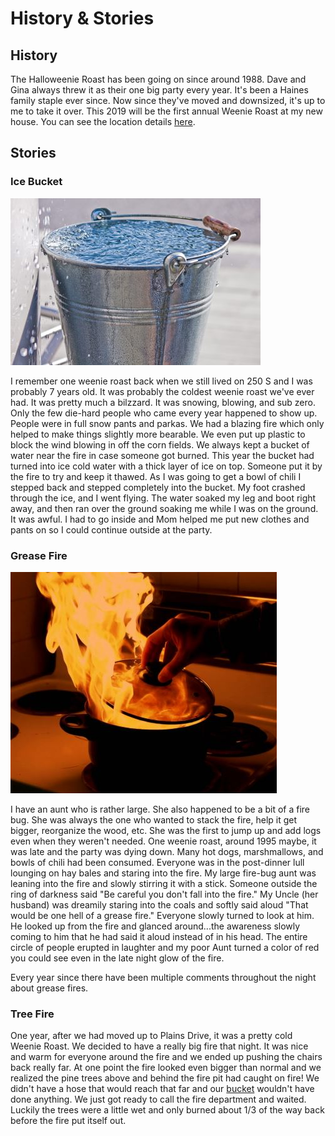 # History & Stories

## History

The Halloweenie Roast has been going on since around 1988.  Dave and Gina always threw it as their one big party every year.  It's been a Haines family staple ever since.  Now since they've moved and downsized, it's up to me to take it over.  This 2019 will be the first annual Weenie Roast at my new house.  You can see the location details [here](location.md).

## Stories

### Ice Bucket

![water bucket](img/WATER.jpg)

I remember one weenie roast back when we still lived on 250 S and I was probably 7 years old.  It was probably the coldest weenie roast we've ever had.  It was pretty much a bilzzard.  It was snowing,
blowing, and sub zero.  Only the few die-hard people who came every year happened to show up.  People were in full snow pants and parkas.  We had a blazing fire which only helped to make things slightly more bearable.  We even put up plastic to block the wind blowing in off the corn fields.  We always kept a bucket of water near the fire in case someone got burned.  This year the bucket had turned into ice cold water with a thick layer of ice on top.  Someone put it by the fire to try and keep it thawed.  As I was going to get a bowl of chili I stepped back and stepped completely into the bucket.  My foot crashed through the ice, and I went flying.  The water soaked my leg and boot right away, and then ran over the ground soaking me while I was on the ground.  It was awful.  I had to go inside and Mom helped me put new clothes and pants on so I could continue outside at the party.

### Grease Fire

![grease fire](img/grease.jpg)

I have an aunt who is rather large.  She also happened to be a bit of a fire bug.  She was always the one who wanted to stack the fire, help it get bigger, reorganize the wood, etc.  She was the first to jump up and add logs even when they weren't needed.  One weenie roast, around 1995 maybe, it was late and the party was dying down.  Many hot dogs, marshmallows, and bowls of chili had been consumed.  Everyone was in the post-dinner lull lounging on hay bales and staring into the fire.  My large fire-bug aunt was leaning into the fire and slowly stirring it with a stick.  Someone outside the ring of darkness said "Be careful you don't fall into the fire."  My Uncle (her husband) was dreamily staring into the coals and softly said aloud "That would be one hell of a grease fire."  Everyone slowly turned to look at him.  He looked up from the fire and glanced around...the awareness slowly coming to him that he had said it aloud instead of in his head.  The entire circle of people erupted in laughter and my poor Aunt turned a color of red you could see even in the late night glow of the fire.

Every year since there have been multiple comments throughout the night about grease fires.

### Tree Fire

One year, after we had moved up to Plains Drive, it was a pretty cold Weenie Roast.  We decided to have a really big fire that night.  It was nice and warm for everyone around the fire and we ended up pushing the chairs back really far.  At one point the fire looked even bigger than normal and we realized the pine trees above and behind the fire pit had caught on fire!  We didn't have a hose that would reach that far and our [bucket](history.md#water-bucket) wouldn't have done anything.  We just got ready to call the fire department and waited.  Luckily the trees were a little wet and only burned about 1/3 of the way back before the fire put itself out.
